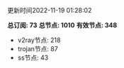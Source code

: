更新时间2022-11-19 01:28:02

**总订阅: 73**
**总节点: 1010**
**有效节点: 348**
- v2ray节点: 218
- trojan节点: 87
- ss节点: 43
